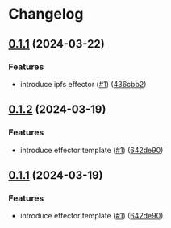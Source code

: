# Changelog

## [0.1.1](https://github.com/fluencelabs/ipfs-effector/compare/effector-v0.1.0...effector-v0.1.1) (2024-03-22)


### Features

* introduce ipfs effector ([#1](https://github.com/fluencelabs/ipfs-effector/issues/1)) ([436cbb2](https://github.com/fluencelabs/ipfs-effector/commit/436cbb24cebc833d3c2a50c26c098fa53a2251b0))

## [0.1.2](https://github.com/fluencelabs/effector-template/compare/effector-v0.1.1...effector-v0.1.2) (2024-03-19)


### Features

* introduce effector template ([#1](https://github.com/fluencelabs/effector-template/issues/1)) ([642de90](https://github.com/fluencelabs/effector-template/commit/642de902ba2843d5799261cc19eec762fcd62136))

## [0.1.1](https://github.com/fluencelabs/effector-template/compare/effector-v0.1.0...effector-v0.1.1) (2024-03-19)


### Features

* introduce effector template ([#1](https://github.com/fluencelabs/effector-template/issues/1)) ([642de90](https://github.com/fluencelabs/effector-template/commit/642de902ba2843d5799261cc19eec762fcd62136))
